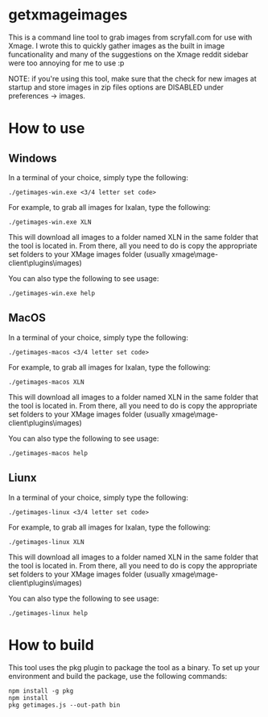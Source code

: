 # getxmageimages
This is a command line tool to grab images from scryfall.com for use with Xmage.  I wrote this to quickly gather images as the built in image funcationality and many of the suggestions on the Xmage reddit sidebar were too annoying for me to use :p

NOTE: if you're using this tool, make sure that the check for new images at startup and store images in zip files options are DISABLED under preferences -> images.

# How to use

## Windows

In a terminal of your choice, simply type the following:

````
./getimages-win.exe <3/4 letter set code>
````

For example, to grab all images for Ixalan, type the following:

````
./getimages-win.exe XLN
````

This will download all images to a folder named XLN in the same folder that the tool is located in.  From there, all you need to do is copy the appropriate set folders to your XMage images folder (usually xmage\mage-client\plugins\images)

You can also type the following to see usage:

````
./getimages-win.exe help
````

## MacOS

In a terminal of your choice, simply type the following:

````
./getimages-macos <3/4 letter set code>
````

For example, to grab all images for Ixalan, type the following:

````
./getimages-macos XLN
````

This will download all images to a folder named XLN in the same folder that the tool is located in.  From there, all you need to do is copy the appropriate set folders to your XMage images folder (usually xmage\mage-client\plugins\images)

You can also type the following to see usage:

````
./getimages-macos help
````

## Liunx

In a terminal of your choice, simply type the following:

````
./getimages-linux <3/4 letter set code>
````

For example, to grab all images for Ixalan, type the following:

````
./getimages-linux XLN
````

This will download all images to a folder named XLN in the same folder that the tool is located in.  From there, all you need to do is copy the appropriate set folders to your XMage images folder (usually xmage\mage-client\plugins\images)

You can also type the following to see usage:

````
./getimages-linux help
````

# How to build

This tool uses the pkg plugin to package the tool as a binary.  To set up your environment and build the package, use the following commands:

````
npm install -g pkg
npm install
pkg getimages.js --out-path bin
````
